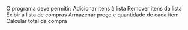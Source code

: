 O programa deve permitir:
Adicionar itens à lista
Remover itens da lista
Exibir a lista de compras
Armazenar preço e quantidade de cada item
Calcular total da compra
